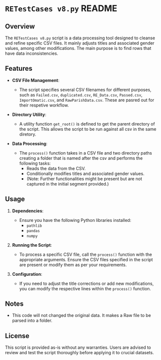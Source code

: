 
# `RETestCases v8.py` README

## Overview

The `RETestCases v8.py` script is a data processing tool designed to cleanse and refine specific CSV files. It mainly adjusts titles and associated gender values, among other modifications. The main purpose is to find rows that have data inconsistencies. 

## Features

- **CSV File Management**: 
  - The script specifies several CSV filenames for different purposes, such as `Failed.csv`, `duplicated.csv`, `RE_Data.csv`, `Passed.csv`, `ImportOmatic.csv`, and `RawParishData.csv`. These are pasred out for their respetive workflow.
  
- **Directory Utility**: 
  - A utility function `get_root()` is defined to get the parent directory of the script. This allows the script to be run against all csv in the same diretory. 

- **Data Processing**:
  - The `process()` function takes in a CSV file and two directory paths creating a folder that is named after the csv and performs the following tasks:
    * Reads the data from the CSV.
    * Conditionally modifies titles and associated gender values.
    * (Note: Further functionalities might be present but are not captured in the initial segment provided.)

## Usage

1. **Dependencies**: 
   - Ensure you have the following Python libraries installed:
     * `pathlib`
     * `pandas`
     * `numpy`

2. **Running the Script**: 
   - To process a specific CSV file, call the `process()` function with the appropriate arguments. Ensure the CSV files specified in the script are present or modify them as per your requirements.

3. **Configuration**: 
   - If you need to adjust the title corrections or add new modifications, you can modify the respective lines within the `process()` function.

## Notes

- This code will not changed the original data. It makes a Raw file to be parsed into a folder. 

## License

This script is provided as-is without any warranties. Users are advised to review and test the script thoroughly before applying it to crucial datasets.
